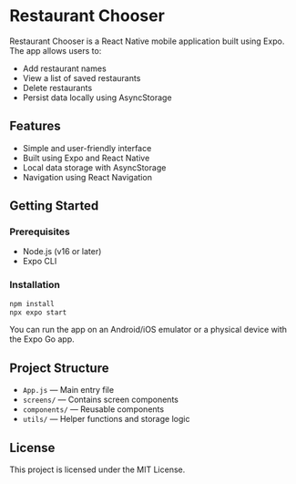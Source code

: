 # Restaurant Chooser

Restaurant Chooser is a React Native mobile application built using Expo. The app allows users to:

- Add restaurant names
- View a list of saved restaurants
- Delete restaurants
- Persist data locally using AsyncStorage

## Features

- Simple and user-friendly interface
- Built using Expo and React Native
- Local data storage with AsyncStorage
- Navigation using React Navigation

## Getting Started

### Prerequisites

- Node.js (v16 or later)
- Expo CLI

### Installation

```bash
npm install
npx expo start
```

You can run the app on an Android/iOS emulator or a physical device with the Expo Go app.

## Project Structure

- `App.js` — Main entry file
- `screens/` — Contains screen components
- `components/` — Reusable components
- `utils/` — Helper functions and storage logic

## License

This project is licensed under the MIT License.
